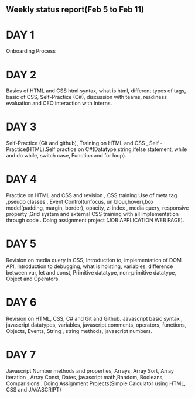 ## Weekly status report(Feb 5 to Feb 11)
# DAY 1
Onboarding Process
# DAY 2
Basics of HTML and CSS html syntax, what is html, different types of tags, basic of CSS, Self-Practice (C#), discussion with teams, readiness evaluation and CEO interaction with Interns.
# DAY 3
Self-Practice (Git and github), Training on HTML and CSS , Self -Practice(HTML).Self practice on C#(Datatype,string,ifelse statement, while and do while, switch case, Function and for loop).
# DAY 4
Practice on  HTML and CSS  and revision , CSS training Use of meta tag ,pseudo classes , Event Control(unfocus, un blour,hover),box model(padding, margin, border), opacity, z-index , media query, responsive property ,Grid system and external CSS training with all implementation through code . Doing assignment project (JOB APPLICATION WEB PAGE).
# DAY 5
Revision on media query in CSS, Introduction to, implementation of DOM API, Introduction to debugging, what is hoisting, variables, difference between var, let and const, Primitive datatype, non-primitive datatype, Object and Operators.
# DAY 6
Revision on HTML, CSS, C# and Git and Github. Javascript basic syntax , javascript datatypes, variables, javascript comments, operators, functions, Objects, Events, String , string methods, javascript numbers.
# DAY 7
Javascript Number methods and properties, Arrays, Array Sort, Array iteration , Array Const, Dates, javascript math,Random, Booleans, Comparisions . Doing Assignment Projects(Simple Calculator using HTML, CSS and JAVASCRIPT)
